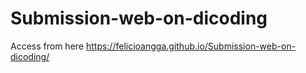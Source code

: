 # Submission-web-on-dicoding
Access from here https://felicioangga.github.io/Submission-web-on-dicoding/
